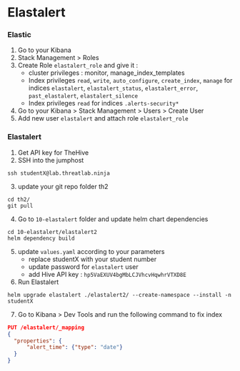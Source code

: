 # Elastalert

### Elastic
1. Go to your Kibana
2. Stack Management > Roles
3. Create Role `elastalert_role` and give it :
    - cluster privileges : monitor, manage_index_templates
    - Index privileges `read`, `write`, `auto_configure`, `create_index`, `manage` for indices `elastalert`, `elastalert_status`, `elastalert_error`, `past_elastalert`, `elastalert_silence`
    - Index privileges `read` for indices `.alerts-security*`
4. Go to your Kibana > Stack Management > Users > Create User
5. Add new user `elastalert` and attach role `elastalert_role`

### Elastalert

1. Get API key for TheHive
2. SSH into the jumphost
```shell
ssh studentX@lab.threatlab.ninja
```
3. update your git repo folder th2
```shell
cd th2/
git pull
```
4. Go to `10-elastalert` folder and update helm chart dependencies
```shell
cd 10-elastalert/elastalert2
helm dependency build
```
5. update `values.yaml` according to your parameters
   * replace studentX with your student number
   * update password for `elastalert` user
   * add Hive API key : `hp5VaEXUV4bgMbLCJVhcvHqwhrVTXD8E` 
6. Run Elastalert
```shell
helm upgrade elastalert ./elastalert2/ --create-namespace --install -n studentX
```
7. Go to Kibana > Dev Tools and run the following command to fix index
```json
PUT /elastalert/_mapping
{
  "properties": {
      "alert_time": {"type": "date"}
  }
}
```